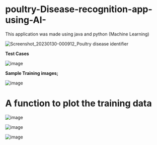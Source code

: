 # poultry-Disease-recognition-app-using-AI-
This application was made using java and python (Machine Learning)

![Screenshot_20230130-000912_Poultry disease identifier](https://github.com/user-attachments/assets/ea838cd0-8d68-4ad6-9447-0c5ee0c491b7)


**Test Cases**

![image](https://github.com/arnoldnekemiah/poultry-Disease-recognition-app-using-AI-/assets/42886828/44b16d47-349d-43d8-b169-d21f1e01ac74)

**Sample Training images;**

![image](https://github.com/arnoldnekemiah/poultry-Disease-recognition-app-using-AI-/assets/42886828/610a9871-5a8a-431e-9347-e59b8fe7c048)

# A function to plot the training data

![image](https://github.com/arnoldnekemiah/poultry-Disease-recognition-app-using-AI-/assets/42886828/c2138c71-8f40-40b9-a663-68db30fc64ce)

![image](https://github.com/arnoldnekemiah/poultry-Disease-recognition-app-using-AI-/assets/42886828/dedf2d0e-6c6e-4a12-8e05-cdf6b34504c7)


![image](https://github.com/arnoldnekemiah/poultry-Disease-recognition-app-using-AI-/assets/42886828/d7b12fe4-aaa4-4c52-a5ba-36e19e9eb246)
